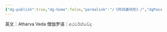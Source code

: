 ```yaml
---
{"dg-publish":true,"dg-home":false,"permalink":"/《阿闼婆吠陀》/","dgPassFrontmatter":true}
---
```


英文：Atharva Veda
僧伽罗语：අථර්වන්වේද